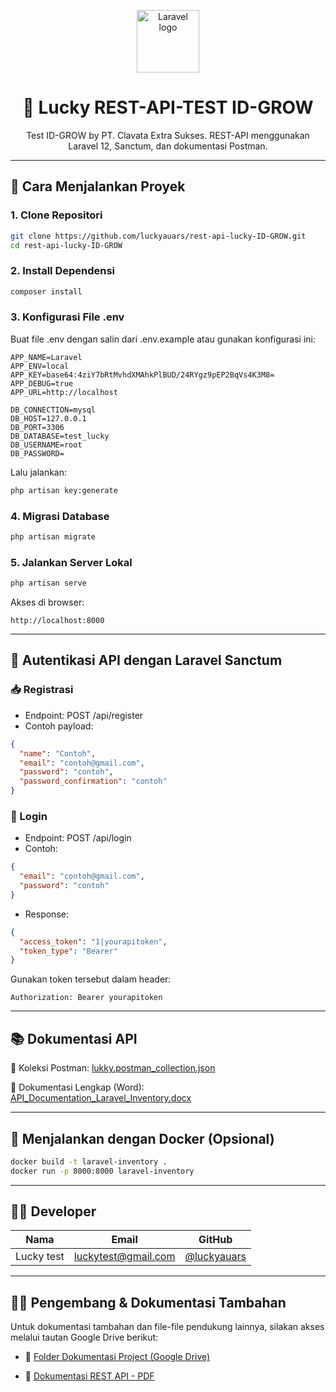 <p align="center">
  <img src="https://laravel.com/img/logomark.min.svg" width="100" alt="Laravel logo">
</p>

<h1 align="center">🎯 Lucky REST-API-TEST ID-GROW</h1>

<p align="center">
  Test ID-GROW by PT. Clavata Extra Sukses. REST-API menggunakan Laravel 12, Sanctum, dan dokumentasi Postman.
</p>

---

## 🚀 Cara Menjalankan Proyek

### 1. Clone Repositori

```bash
git clone https://github.com/luckyauars/rest-api-lucky-ID-GROW.git
cd rest-api-lucky-ID-GROW
```

### 2. Install Dependensi

```bash
composer install
```

### 3. Konfigurasi File .env

Buat file .env dengan salin dari .env.example atau gunakan konfigurasi ini:

```env
APP_NAME=Laravel
APP_ENV=local
APP_KEY=base64:4ziY7bRtMvhdXMAhkPlBUD/24RYgz9pEP2BqVs4K3M8=
APP_DEBUG=true
APP_URL=http://localhost

DB_CONNECTION=mysql
DB_HOST=127.0.0.1
DB_PORT=3306
DB_DATABASE=test_lucky
DB_USERNAME=root
DB_PASSWORD=
```

Lalu jalankan:

```bash
php artisan key:generate
```

### 4. Migrasi Database

```bash
php artisan migrate
```

### 5. Jalankan Server Lokal

```bash
php artisan serve
```

Akses di browser:

```
http://localhost:8000
```

---

## 🔐 Autentikasi API dengan Laravel Sanctum

### 📥 Registrasi

- Endpoint: POST /api/register
- Contoh payload:

```json
{
  "name": "Contoh",
  "email": "contoh@gmail.com",
  "password": "contoh",
  "password_confirmation": "contoh"
}
```

### 🔑 Login

- Endpoint: POST /api/login
- Contoh:

```json
{
  "email": "contoh@gmail.com",
  "password": "contoh"
}
```

- Response:

```json
{
  "access_token": "1|yourapitoken",
  "token_type": "Bearer"
}
```

Gunakan token tersebut dalam header:

```
Authorization: Bearer yourapitoken
```

---

## 📚 Dokumentasi API

📩 Koleksi Postman: [lukky.postman_collection.json](https://github.com/luckyauars/rest-api-lucky-ID-GROW/blob/main/lukky.postman_collection.json)

📄 Dokumentasi Lengkap (Word): [API_Documentation_Laravel_Inventory.docx](https://github.com/luckyauars/rest-api-lucky-ID-GROW/blob/main/API_Documentation_Laravel_Inventory.docx)

---

## 🐳 Menjalankan dengan Docker (Opsional)

```bash
docker build -t laravel-inventory .
docker run -p 8000:8000 laravel-inventory
```

---

## 👨‍💻 Developer

| Nama | Email | GitHub |
|------|-------|--------|
| Lucky test | luckytest@gmail.com | [@luckyauars](https://github.com/luckyauars) |

---

## 👨‍💻 Pengembang & Dokumentasi Tambahan

Untuk dokumentasi tambahan dan file-file pendukung lainnya, silakan akses melalui tautan Google Drive berikut:

- 📂 [Folder Dokumentasi Project (Google Drive)](https://drive.google.com/drive/folders/1WLzC6AdkOGgffdrvLLl3W61DQB5n7UGr?usp=sharing)

- 📄 [Dokumentasi REST API - PDF](https://drive.google.com/file/d/1ygcpMbgCtZOmo2Hb6vikE2NaAtxJe9JW/view?usp=sharing)
